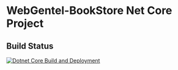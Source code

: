 # WebGentel-BookStore Net Core Project

## Build Status
[![Dotnet Core Build and Deployment](https://github.com/yousufpatel/WebGentel-BookStore/actions/workflows/cicd.yml/badge.svg?branch=main)](https://github.com/yousufpatel/WebGentel-BookStore/actions/workflows/cicd.yml)
